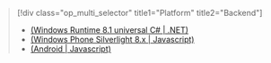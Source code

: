 > [!div class="op_multi_selector" title1="Platform" title2="Backend"]
> * [(Windows Runtime 8.1 universal C# | .NET)](../articles/mobile-services/mobile-services-dotnet-backend-windows-universal-dotnet-get-started-data.md)
> * [(Windows Phone Silverlight 8.x | Javascript)](../articles/mobile-services/mobile-services-windows-phone-get-started-data.md)
> * [(Android | Javascript)](../articles/mobile-services/mobile-services-android-get-started-data.md)
> 
> 

